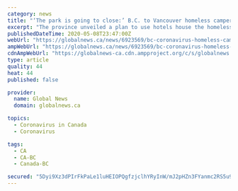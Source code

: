 ```yaml
---
category: news
title: "‘The park is going to close:’ B.C. to Vancouver homeless campers who refuse COVID-19 housing"
excerpt: "The province unveiled a plan to use hotels house the homeless living in Vancouver's Oppenheimer Park and Victoria's Topaz Park and Pandora Avenue late last month."
publishedDateTime: 2020-05-08T23:47:00Z
webUrl: "https://globalnews.ca/news/6923569/bc-coronavirus-homeless-camps/"
ampWebUrl: "https://globalnews.ca/news/6923569/bc-coronavirus-homeless-camps/amp/"
cdnAmpWebUrl: "https://globalnews-ca.cdn.ampproject.org/c/s/globalnews.ca/news/6923569/bc-coronavirus-homeless-camps/amp/"
type: article
quality: 44
heat: 44
published: false

provider:
  name: Global News
  domain: globalnews.ca

topics:
  - Coronavirus in Canada
  - Coronavirus

tags:
  - CA
  - CA-BC
  - Canada-BC

secured: "5Dyi9Xz3dPIrFkPaLe1luHEIOPQgfzjclhYRyInW/mJ2pHZn3FYanmc2RS5u9cNE0EdZUpfV/qeUq2+4FxYFqlSPGoTKSaXz/9Ibf+IDSP65HZ18d6Nv2Mqht7ZrQ4HHwCgG4WlPWxBPPTB0dhyXQx/x33Uy4Z81nRgq8gx0Djl1vLLOx6hqzgbx3SciE9A+0Bl53l6X7+F6D2Gd0QiW2O/nMYau73xJuIevAH6HuK0Qfa9rkCNr5+S3LRUct91tJnfe/LgL3DcDMdUnO4pWq+nhZnRk75ob7/t5xh48I72KttyIqWrYDFafRWB9E6q8;/V8SRqwM6bvJq+kAoEB+yg=="
---
```


